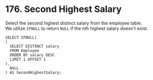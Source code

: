 # 176. Second Highest Salary

Select the second highest distinct salary from the employee table.  
We utilize `IFNULL` to return `NULL` if the nth highest salary doesn't exist.

```
SELECT IFNULL(
(
  SELECT DISTINCT salary
  FROM Employee
  ORDER BY salary DESC
  LIMIT 1 OFFSET 1
),
  NULL
) AS SecondHighestSalary;
```